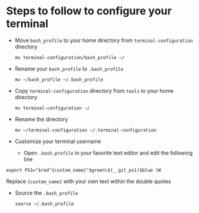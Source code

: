 # Steps to follow to configure your terminal

- Move `bash_profile` to your home directory from `terminal-configuration` directory


  ```mv terminal-configuration/bash_profile ~/```

- Rename your `bash_profile` to `.bash_profile`


  ```mv ~/bash_profile ~/.bash_profile```

- Copy `terminal-configuration` directory from `tools` to your home directory


  ```mv terminal-configuration ~/```

- Rename the directory


  ```mv ~/terminal-configuration ~/.terminal-configuration```

- Customize your terminal username

  - Open `.bash.profile` in your favorite text editor and edit the following line


```export PS1="$red"{custom_name}"$green\$(__git_ps1)$blue \W```


Replace `{custom_name}` with your own text within the double quotes

- Source the `.bash_profile`


  ```source ~/.bash_profile```
